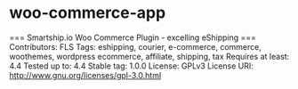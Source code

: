 # woo-commerce-app

=== Smartship.io Woo Commerce Plugin - excelling eShipping ===
Contributors: FLS
Tags: eshipping, courier, e-commerce, commerce, woothemes, wordpress ecommerce, affiliate, shipping, tax
Requires at least: 4.4
Tested up to: 4.4
Stable tag: 1.0.0
License: GPLv3
License URI: http://www.gnu.org/licenses/gpl-3.0.html
